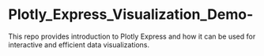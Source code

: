 # Plotly_Express_Visualization_Demo-
This repo provides introduction to Plotly Express and how it can be used for interactive and efficient data visualizations.
